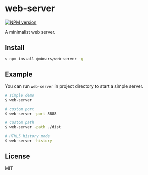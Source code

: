 # web-server

[![NPM version][npm-image]][npm-url]

A minimalist web server.

## Install

```bash
$ npm install @mbears/web-server -g
```

## Example

You can run `web-server` in project directory to start a simple server.

```bash
# simple demo
$ web-server
```

```bash
# custom port
$ web-server -port 8888
```

```bash
# custom path
$ web-server -path ./dist
```

```bash
# HTML5 history mode
$ web-server -history
```

## License

MIT

[npm-image]: https://img.shields.io/npm/v/@mbears/web-server.svg?style=flat-square
[npm-url]: https://www.npmjs.com/package/@mbears/web-server
